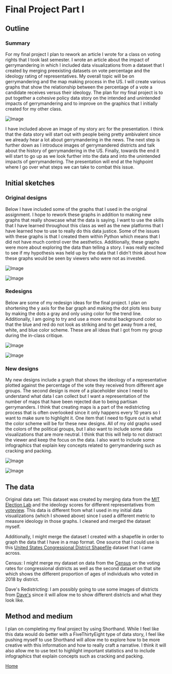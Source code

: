 # Final Project Part I

## Outline

### Summary

For my final project I plan to rework an article I wrote for a class on voting rights that I took last semester. I wrote an article about the impact of gerrymandering in which I included data visualizations from a dataset that I created by merging preexisting datasets on vote percentage and the ideology rating of representatives. My overall topic will be on gerrymandering and the map making process in the US. I will create various graphs that show the relationship between the percentage of a vote a candidate receives versus their ideology. The plan for my final project is to put together a cohesive policy data story on the intended and unintended impacts of gerrymandering and to improve on the graphics that I initially created for my other class. 

![Image](fp_image7.png)

I have included above an image of my story arc for the presentation. I think that the data story will start out with people being pretty ambivalent since we already hear a lot about gerrymandering in the news. The next step is further down as I introduce images of gerrymandered districts and talk about the history of gerrymandering in the US. Finally, towards the end it will start to go up as we look further into the data and into the unintended impacts of gerrymandering. The presentation will end at the highpoint where I go over what steps we can take to combat this issue. 

## Initial sketches

### Original designs

Below I have included some of the graphs that I used in the original assignment. I hope to rework these graphs in addition to making new graphs that really showcase what the data is saying. I want to use the skills that I have learned throughout this class as well as the new platforms that I have learned how to use to really do this data justice. Some of the issues with these graphs is that I created them within Python which means that I did not have much control over the aesthetics. Additionally, these graphs were more about exploring the data than telling a story. I was really excited to see if my hypothesis was held up by the data that I didn't think about how these graphs would be seen by viewers who were not as invested. 

![Image](final_project_image2.png)

![Image](final_project_image1.png)

### Redesigns

Below are some of my redesign ideas for the final project. I plan on shortening the y axis for the bar graph and making the dot plots less busy by making the dots a gray and only using color for the trend line. Additionally, I am going to try and use a more neutral background color so that the blue and red do not look as striking and to get away from a red, white, and blue color scheme. These are all ideas that I got from my group during the in-class critique. 

![Image](fp_image5.png)

![Image](fp_image3.png)

### New designs

My new designs include a graph that shows the ideology of a representative plotted against the percentage of the vote they received from different age groups. The second design is more of a placeholder since I need to understand what data I can collect but I want a representation of the number of maps that have been rejected due to being partisan gerrymanders. I think that creating maps is a part of the redistricting process that is often overlooked since it only happens every 10 years so I want to make sure to highlight it. One item that I need to figure out is what the color scheme will be for these new designs. All of my old graphs used the colors of the political groups, but I also want to include some data visualizations that are more neutral. I think that this will help to not distract the viewer and keep the focus on the data. I also want to include some infographics that explain key concepts related to gerrymandering such as cracking and packing. 

![Image](fp_image4.png)

![Image](fp_image6.png)

## The data

Original data set: This dataset was created by merging data from the [MIT Election Lab](https://dataverse.harvard.edu/dataset.xhtml?persistentId=doi:10.7910/DVN/IG0UN2) and the ideology scores for different representatives from [voteview](https://voteview.com/data). This data is different from what I used in my initial data visualizations (which I showed above) since I used a different metric to measure ideology in those graphs. I cleaned and merged the dataset myself. 

Additionally, I might merge the dataset I created with a shapefile in order to graph the data that I have in a map format. One source that I could use is this [United States Congressional District Shapefile](https://cdmaps.polisci.ucla.edu/) dataset that I came across.

Census: I might merge my dataset on data from the [Census](https://www.census.gov/data/tables/time-series/demo/voting-and-registration/congressional-voting-tables.html) on the voting rates for congressional districts as well as the second dataset on that site which shows the different proportion of ages of individuals who voted in 2018 by district.

Dave's Redistricting: I am possibly going to use some images of districts from [Dave's](https://davesredistricting.org/maps#home) since it will allow me to show different districts and what they look like. 

## Method and medium

I plan on completing my final project by using Shorthand. While I feel like this data would do better with a FiveThirtyEight type of data story, I feel like pushing myself to use Shorthand will allow me to explore how to be more creative with this information and how to really craft a narrative. I think it will also allow me to use text to highlight important statistics and to include infographics that explain concepts such as cracking and packing. 

[Home](/README.md)

